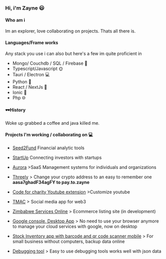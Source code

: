 ### Hi, i'm Zayne 😃

#### Who am i

Im an explorer, love collaborating on projects. Thats all there is.

#### Languages/Frame works

Any stack you use i can also but here's a few im quite proficient in

* Mongo/ Couchdb / SQL / Firebase 💾
* Typescript/Javascript 🌞
* Tauri / Electron 💻
* Python 🐍
* React / NextJs 🧬
* Ionic 🌌
* Php 🌐

#### 🕶History

Woke up grabbed a coffee and java killed me.


#### Projects I'm working / collaborating on 💻
  * [Seed2Fund](https://github.com/Seed2Fund) Financial analytic tools 
  * [StartUp](https://startup.co.zw) Connecting investors with startups
  * [Aurora](https://aurorasystems.co.zw/roadmap) >SaaS Management systems for individuals and organizations
  * [Threely](https://threely.io) >
   Change your crypto address to an easy to remember one **aasa7ghadF34agFY to pay.to.zayne**
  * [Code for charity Youtube extension](https://github.com/code-charity/youtube)  >Customize youtube
  * [TMAC](https://tipmeacoffee.com) >
    Social media app for web3
 * [Zimbabwe Services Online](https://zimbabweservices.com) >
    Ecommerce listing site (in development)  
  * [Google console, Desktop App](https://github.com/zaynekomichi/Google-Cloud-Console) > No need to use your browser anymore to manage your cloud services with google,       now on desktop  
  * [Stock Inventory app with barcode and qr code scanner mobile](https://github.com/zaynekomichi/Intake-Stock) > For small business without computers, backup data online  
  
  * [Debugging tool](https://github.com/zaynekomichi/FastDebug-Js) > Easy to use debugging tools works well with json data  

 
  
